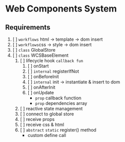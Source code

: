 # Web Components System

## Requirements

1. [ ] `workflows` html -> template -> dom insert
2. [ ] `workflows`css -> style -> dom insert
3. [ ] `class` GlobalStore
4. [ ] `class` WCSBaseElement
   1. [ ] lifecycle hook `callback fun`
      1. [ ] onStart
      2. [ ] `internal` registerIfNot
      3. [ ] onBeforeInit
      4. [ ] `internal` init -> instantiate & insert to dom
      5. [ ] onAfterInit
      6. [ ] onUpdate
         * `prop` callback function
         * `prop` dependencies array
   2. [ ] reactive state management
   3. [ ] connect to global store
   4. [ ] receive props
   5. [ ] receive css & html
   6. [ ] `abstract` `static` register() method
      * custom define call


